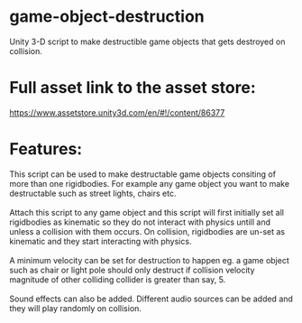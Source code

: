 # game-object-destruction
Unity 3-D script to make destructible game objects that gets destroyed on collision.
# Full asset link to the asset store:
<a href="https://www.assetstore.unity3d.com/en/#!/content/86377">https://www.assetstore.unity3d.com/en/#!/content/86377</a>
# Features:
This script can be used to make destructable game objects consiting of more than one rigidbodies. For example any game object you want to make destructable such as street lights, chairs etc. <br><br>
Attach this script to any game object and this script will first initially set all rigidbodies as kinematic so they do not interact with physics untill and unless a collision with them occurs. On collision, rigidbodies are un-set as kinematic and they start interacting with physics. <br><br>
A minimum velocity can be set for destruction to happen eg. a game object such as chair or light pole should only destruct if collision velocity magnitude of other colliding collider is greater than say, 5.
<br><br>
Sound effects can also be added. Different audio sources can be added and they will play randomly on collision.
